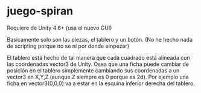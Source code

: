 juego-spiran
============
Requiere de Unity 4.6+ (usa el nuevo GUI)

Basicamente solo son las piezas, el tablero y un botón. (No he hecho nada de scripting porque no se ni por donde empezar)

El tablero está hecho de tal manera que cada cuadrado está alineada con las coordenadas vector3 de Unity.
Osea que una ficha puede cambiar de posición en el tablero simplemente cambiando sus coordenadas a un vector3 en X,Y,Z 
(aunque Z siempre es 0 porque es 2d). Por ejemplo una ficha en vector3(0,0,0) va a estar en la esquina inferior derecha 
del tablero.
